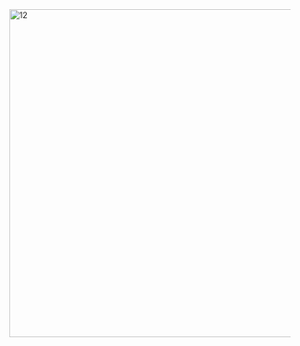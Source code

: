 <img width="587" alt="12" src="https://user-images.githubusercontent.com/68917523/155560599-b3eda0b6-7680-4e0a-8f8e-af827f5ae7df.png">
